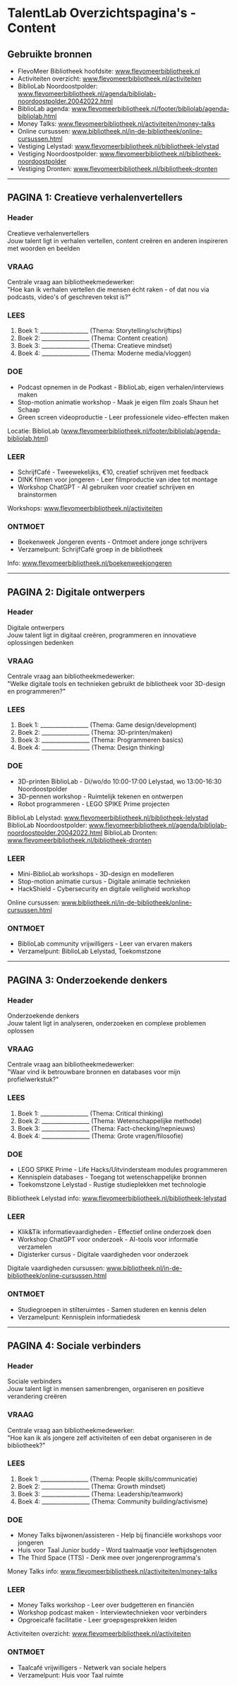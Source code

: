 # TalentLab Overzichtspagina's - Content

## Gebruikte bronnen
- FlevoMeer Bibliotheek hoofdsite: www.flevomeerbibliotheek.nl
- Activiteiten overzicht: www.flevomeerbibliotheek.nl/activiteiten
- BiblioLab Noordoostpolder: www.flevomeerbibliotheek.nl/agenda/bibliolab-noordoostpolder.20042022.html
- BiblioLab agenda: www.flevomeerbibliotheek.nl/footer/bibliolab/agenda-bibliolab.html
- Money Talks: www.flevomeerbibliotheek.nl/activiteiten/money-talks
- Online cursussen: www.bibliotheek.nl/in-de-bibliotheek/online-cursussen.html
- Vestiging Lelystad: www.flevomeerbibliotheek.nl/bibliotheek-lelystad
- Vestiging Noordoostpolder: www.flevomeerbibliotheek.nl/bibliotheek-noordoostpolder
- Vestiging Dronten: www.flevomeerbibliotheek.nl/bibliotheek-dronten

---

## PAGINA 1: Creatieve verhalenvertellers

### Header
Creatieve verhalenvertellers  
Jouw talent ligt in verhalen vertellen, content creëren en anderen inspireren met woorden en beelden

### VRAAG
Centrale vraag aan bibliotheekmedewerker:  
"Hoe kan ik verhalen vertellen die mensen écht raken - of dat nou via podcasts, video's of geschreven tekst is?"

### LEES
1. Boek 1: _________________ (Thema: Storytelling/schrijftips)
2. Boek 2: _________________ (Thema: Content creation)  
3. Boek 3: _________________ (Thema: Creatieve mindset)
4. Boek 4: _________________ (Thema: Moderne media/vloggen)

### DOE
- Podcast opnemen in de Podkast - BiblioLab, eigen verhalen/interviews maken
- Stop-motion animatie workshop - Maak je eigen film zoals Shaun het Schaap
- Green screen videoproductie - Leer professionele video-effecten maken

Locatie: BiblioLab (www.flevomeerbibliotheek.nl/footer/bibliolab/agenda-bibliolab.html)

### LEER
- SchrijfCafé - Tweewekelijks, €10, creatief schrijven met feedback
- DINK filmen voor jongeren - Leer filmproductie van idee tot montage
- Workshop ChatGPT - AI gebruiken voor creatief schrijven en brainstormen

Workshops: www.flevomeerbibliotheek.nl/activiteiten

### ONTMOET
- Boekenweek Jongeren events - Ontmoet andere jonge schrijvers
- Verzamelpunt: SchrijfCafé groep in de bibliotheek

Info: www.flevomeerbibliotheek.nl/boekenweekjongeren

---

## PAGINA 2: Digitale ontwerpers

### Header
Digitale ontwerpers  
Jouw talent ligt in digitaal creëren, programmeren en innovatieve oplossingen bedenken

### VRAAG
Centrale vraag aan bibliotheekmedewerker:  
"Welke digitale tools en technieken gebruikt de bibliotheek voor 3D-design en programmeren?"

### LEES
1. Boek 1: _________________ (Thema: Game design/development)
2. Boek 2: _________________ (Thema: 3D-printen/maken)
3. Boek 3: _________________ (Thema: Programmeren basics)
4. Boek 4: _________________ (Thema: Design thinking)

### DOE
- 3D-printen BiblioLab - Di/wo/do 10:00-17:00 Lelystad, wo 13:00-16:30 Noordoostpolder
- 3D-pennen workshop - Ruimtelijk tekenen en ontwerpen
- Robot programmeren - LEGO SPIKE Prime projecten

BiblioLab Lelystad: www.flevomeerbibliotheek.nl/bibliotheek-lelystad
BiblioLab Noordoostpolder: www.flevomeerbibliotheek.nl/agenda/bibliolab-noordoostpolder.20042022.html
BiblioLab Dronten: www.flevomeerbibliotheek.nl/bibliotheek-dronten

### LEER
- Mini-BiblioLab workshops - 3D-design en modelleren
- Stop-motion animatie cursus - Digitale animatie technieken
- HackShield - Cybersecurity en digitale veiligheid workshop

Online cursussen: www.bibliotheek.nl/in-de-bibliotheek/online-cursussen.html

### ONTMOET
- BiblioLab community vrijwilligers - Leer van ervaren makers
- Verzamelpunt: BiblioLab Lelystad, Toekomstzone

---

## PAGINA 3: Onderzoekende denkers

### Header
Onderzoekende denkers  
Jouw talent ligt in analyseren, onderzoeken en complexe problemen oplossen

### VRAAG
Centrale vraag aan bibliotheekmedewerker:  
"Waar vind ik betrouwbare bronnen en databases voor mijn profielwerkstuk?"

### LEES
1. Boek 1: _________________ (Thema: Critical thinking)
2. Boek 2: _________________ (Thema: Wetenschappelijke methode)
3. Boek 3: _________________ (Thema: Fact-checking/nepnieuws)
4. Boek 4: _________________ (Thema: Grote vragen/filosofie)

### DOE
- LEGO SPIKE Prime - Life Hacks/Uitvindersteam modules programmeren
- Kennisplein databases - Toegang tot wetenschappelijke bronnen
- Toekomstzone Lelystad - Rustige studieplekken met technologie

Bibliotheek Lelystad info: www.flevomeerbibliotheek.nl/bibliotheek-lelystad

### LEER
- Klik&Tik informatievaardigheden - Effectief online onderzoek doen
- Workshop ChatGPT voor onderzoek - AI-tools voor informatie verzamelen
- Digisterker cursus - Digitale vaardigheden voor onderzoek

Digitale vaardigheden cursussen: www.bibliotheek.nl/in-de-bibliotheek/online-cursussen.html

### ONTMOET
- Studiegroepen in stilteruimtes - Samen studeren en kennis delen
- Verzamelpunt: Kennisplein informatiedesk

---

## PAGINA 4: Sociale verbinders

### Header
Sociale verbinders  
Jouw talent ligt in mensen samenbrengen, organiseren en positieve verandering creëren

### VRAAG
Centrale vraag aan bibliotheekmedewerker:  
"Hoe kan ik als jongere zelf activiteiten of een debat organiseren in de bibliotheek?"

### LEES
1. Boek 1: _________________ (Thema: People skills/communicatie)
2. Boek 2: _________________ (Thema: Growth mindset)
3. Boek 3: _________________ (Thema: Leadership/teamwork)
4. Boek 4: _________________ (Thema: Community building/activisme)

### DOE
- Money Talks bijwonen/assisteren - Help bij financiële workshops voor jongeren
- Huis voor Taal Junior buddy - Word taalmaatje voor leeftijdsgenoten
- The Third Space (TTS) - Denk mee over jongerenprogramma's

Money Talks info: www.flevomeerbibliotheek.nl/activiteiten/money-talks

### LEER
- Money Talks workshop - Leer over budgetteren en financiën
- Workshop podcast maken - Interviewtechnieken voor verbinders
- Opgroeicafé facilitatie - Leer groepsgesprekken leiden

Activiteiten overzicht: www.flevomeerbibliotheek.nl/activiteiten

### ONTMOET
- Taalcafé vrijwilligers - Netwerk van sociale helpers
- Verzamelpunt: Huis voor Taal ruimte